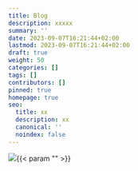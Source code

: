 ```yaml
---
title: Blog
description: xxxxx
summary: ''
date: 2023-09-07T16:21:44+02:00
lastmod: 2023-09-07T16:21:44+02:00
draft: true
weight: 50
categories: []
tags: []
contributors: []
pinned: true
homepage: true
seo:
  title: xx
  description: xx
  canonical: ''
  noindex: false
---
```

![](/uploads/a031035-r1-00-1.jpg){{< param "" >}}